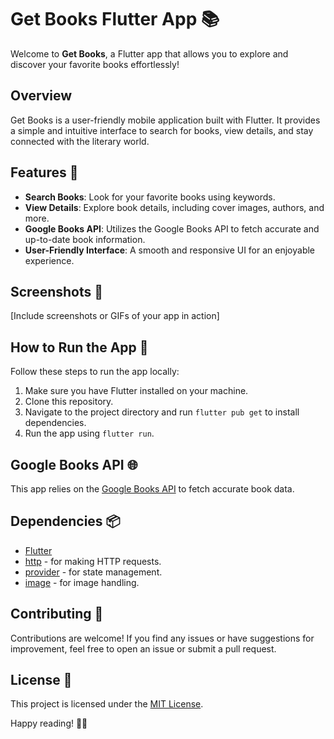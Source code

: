 # Get Books Flutter App 📚

Welcome to **Get Books**, a Flutter app that allows you to explore and discover your favorite books effortlessly!

## Overview

Get Books is a user-friendly mobile application built with Flutter. It provides a simple and intuitive interface to search for books, view details, and stay connected with the literary world.

## Features 🌟

- **Search Books**: Look for your favorite books using keywords.
- **View Details**: Explore book details, including cover images, authors, and more.
- **Google Books API**: Utilizes the Google Books API to fetch accurate and up-to-date book information.
- **User-Friendly Interface**: A smooth and responsive UI for an enjoyable experience.

## Screenshots 📱

[Include screenshots or GIFs of your app in action]

## How to Run the App 🚀

Follow these steps to run the app locally:

1. Make sure you have Flutter installed on your machine.
2. Clone this repository.
3. Navigate to the project directory and run `flutter pub get` to install dependencies.
4. Run the app using `flutter run`.

## Google Books API 🌐

This app relies on the [Google Books API](https://developers.google.com/books) to fetch accurate book data.

## Dependencies 📦

- [Flutter](https://flutter.dev/)
- [http](https://pub.dev/packages/http) - for making HTTP requests.
- [provider](https://pub.dev/packages/provider) - for state management.
- [image](https://pub.dev/packages/image) - for image handling.

## Contributing 🤝

Contributions are welcome! If you find any issues or have suggestions for improvement, feel free to open an issue or submit a pull request.

## License 📄

This project is licensed under the [MIT License](LICENSE).

Happy reading! 📖✨
